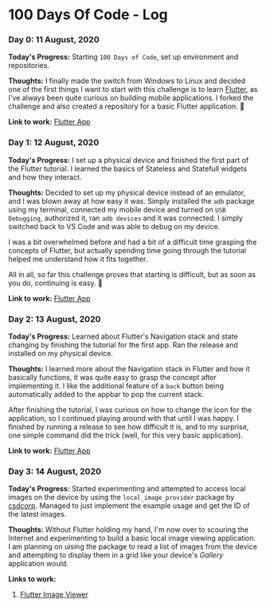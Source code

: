 # 100 Days Of Code - Log

### Day 0: 11 August, 2020

**Today's Progress:** Starting `100 Days of Code`, set up environment and repositories.

**Thoughts:** I finally made the switch from Windows to Linux and decided one of the first things I want to start with this challenge is to learn [Flutter](https://flutter.dev), as I've always been quite curious on building mobile applications. I forked the challenge and also created a repository for a basic Flutter application. 🚀

**Link to work:** [Flutter App](https://github.com/theunisbotha/flutterapp)

### Day 1: 12 August, 2020

**Today's Progress:** I set up a physical device and finished the first part of the Flutter tutorial. I learned the basics of Stateless and Statefull widgets and how they interact.

**Thoughts:** Decided to set up my physical device instead of an emulator, and I was blown away at how easy it was. Simply installed the `adb` package using my terminal, connected my mobile device and turned on `USB Debugging`, authorized it, ran `adb devices` and it was connected. I simply switched back to VS Code and was able to debug on my device.

I was a bit overwhelmed before and had a bit of a difficult time grasping the concepts of Flutter, but actually spending time going through the tutorial helped me understand how it fits together. 

All in all, so far this challenge proves that starting is difficult, but as soon as you do, continuing is easy. 👏

**Link to work:** [Flutter App](https://github.com/theunisbotha/flutterapp)

### Day 2: 13 August, 2020

**Today's Progress:** Learned about Flutter's Navigation stack and state changing by finishing the tutorial for the first app. Ran the release and installed on my physical device.

**Thoughts:** I learned more about the Navigation stack in Flutter and how it basically functions, it was quite easy to grasp the concept after implementing it. I like the additional feature of a `back` button being automatically added to the appbar to pop the current stack.

After finishing the tutorial, I was curious on how to change the icon for the application, so I continued playing around with that until I was happy. I finished by running a release to see how difficult it is, and to my surprise, one simple command did the trick (well, for this very basic application).

**Link to work:** [Flutter App](https://github.com/theunisbotha/flutterapp)

### Day 3: 14 August, 2020

**Today's Progress:** Started experimenting and attempted to access local images on the device by using the `local_image_provider` package by [csdcorp](https://github.com/csdcorp/local_image_provider). Managed to just implement the example usage and get the ID of the latest images.

**Thoughts:** Without Flutter holding my hand, I'm now over to scouring the Internet and experimenting to build a basic local image viewing application. I am planning on uising the package to read a list of images from the device and attempting to display them in a grid like your device's *Gallery* application would. 

**Links to work:**
1. [Flutter Image Viewer](https://github.com/theunisbotha/flutter-image-viewer)
